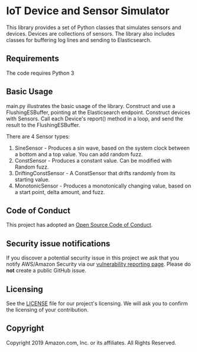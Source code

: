 # IoT Device and Sensor Simulator

This library provides a set of Python classes that simulates sensors and
devices. Devices are collections of sensors. The library also includes classes
for buffering log lines and sending to Elasticsearch. 


## Requirements

The code requires Python 3


## Basic Usage

main.py illustrates the basic usage of the library. Construct and use a
FlushingESBuffer, pointing at the Elasticsearch endpoint. Construct devices with
Sensors. Call each Device's report() method in a loop, and send the result
to the FlushingESBuffer.

There are 4 Sensor types:

1. SineSensor - Produces a sin wave, based on the system clock between a bottom
and a top value. You can add random fuzz. 
2. ConstSensor - Produces a constant value. Can be modified with Random fuzz. 
3. DriftingConstSensor - A ConstSensor that drifts randomly from its starting 
value. 
4. MonotonicSensor - Produces a monotonically changing value, based on a start 
point, delta amount, and fuzz.


## Code of Conduct

This project has adopted an [Open Source Code of
Conduct](https://opendistro.github.io/for-elasticsearch/codeofconduct.html).


## Security issue notifications

If you discover a potential security issue in this project we ask that you
notify AWS/Amazon Security via our [vulnerability reporting
page](http://aws.amazon.com/security/vulnerability-reporting/). Please do
**not** create a public GitHub issue.


## Licensing

See the [LICENSE](./LICENSE) file for our project's licensing. We will ask you
to confirm the licensing of your contribution.


## Copyright

Copyright 2019 Amazon.com, Inc. or its affiliates. All Rights Reserved.
